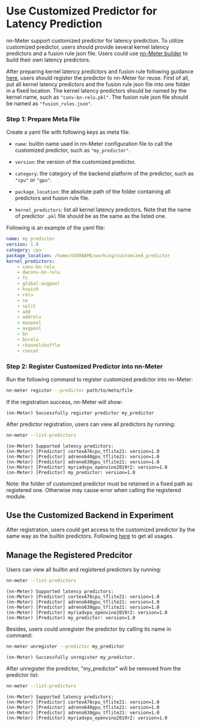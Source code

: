 # Use Customized Predictor for Latency Prediction

nn-Meter support customized predictor for latency prediction. To utilize customized predictor, users should provide several kernel latency predictors and a fusion rule json file. Users could use [nn-Meter builder](../builder/overview.md) to build their own latency predictors.

After preparing kernel latency predictors and fusion rule following guidance [here](../builder/overview.md), users should register the predictor to nn-Meter for reuse. First of all, put all kernel latency predictors and the fusion rule json file into one folder in a fixed location. The kernel latency predictors should be named by the kernel name, such as `"conv-bn-relu.pkl"`. The fusion rule json file should be named as `"fusion_rules.json"`.

### Step 1: Prepare Meta File

Create a yaml file with following keys as meta file:

- `name`: builtin name used in nn-Meter configuration file to call the customized predictor, such as `"my_predictor"`.

- `version`: the version of the customized predictor.

- `category`: the category of the backend platform of the predictor, such as `"cpu"` or `"gpu"`.

- `package_location`: the absolute path of the folder containing all predictors and fusion rule file.

- `kernel_predictors`: list all kernel latency predictors. Note that the name of predictor `.pkl` file should be as the same as the listed one.

Following is an example of the yaml file:

```yaml
name: my_predictor
version: 1.0
category: cpu
package_location: /home/USERNAME/working/customized_predictor
kernel_predictors:
    - conv-bn-relu
    - dwconv-bn-relu
    - fc
    - global-avgpool
    - hswish
    - relu
    - se
    - split
    - add
    - addrelu
    - maxpool
    - avgpool
    - bn
    - bnrelu
    - channelshuffle
    - concat
```

### Step 2: Register Customized Predictor into nn-Meter

Run the following command to register customized predictor into nn-Meter:

``` bash
nn-meter register --predictor path/to/meta/file
```
If the registration success, nn-Meter will show:
``` text
(nn-Meter) Successfully register predictor my_predictor
```

After predictor registration, users can view all predictors by running:
``` bash
nn-meter --list-predictors
```
```text
(nn-Meter) Supported latency predictors:
(nn-Meter) [Predictor] cortexA76cpu_tflite21: version=1.0
(nn-Meter) [Predictor] adreno640gpu_tflite21: version=1.0
(nn-Meter) [Predictor] adreno630gpu_tflite21: version=1.0
(nn-Meter) [Predictor] myriadvpu_openvino2019r2: version=1.0
(nn-Meter) [Predictor] my_predictor: version=1.0
```

Note: the folder of customized predictor must be retained in a fixed path as registered one. Otherwise may cause error when calling the registered module.

## Use the Customized Backend in Experiment

After registration, users could get access to the customized predictor by the same way as the builtin predictors. Following [here](usage.md) to get all usages.


## Manage the Registered Predcitor

Users can view all builtin and registered predictors by running:
``` bash
nn-meter --list-predictors
```
```text
(nn-Meter) Supported latency predictors:
(nn-Meter) [Predictor] cortexA76cpu_tflite21: version=1.0
(nn-Meter) [Predictor] adreno640gpu_tflite21: version=1.0
(nn-Meter) [Predictor] adreno630gpu_tflite21: version=1.0
(nn-Meter) [Predictor] myriadvpu_openvino2019r2: version=1.0
(nn-Meter) [Predictor] my_predictor: version=1.0
```

Besides, users could unregister the predictor by calling its name in command:

``` bash
nn-meter unregister --predictor my_predictor
```
``` text
(nn-Meter) Successfully unregister my_predictor.
```

After unregister the predictor, "my_predictor" will be removed from the predictor list:

``` bash
nn-meter --list-predictors
```
``` text
(nn-Meter) Supported latency predictors:
(nn-Meter) [Predictor] cortexA76cpu_tflite21: version=1.0
(nn-Meter) [Predictor] adreno640gpu_tflite21: version=1.0
(nn-Meter) [Predictor] adreno630gpu_tflite21: version=1.0
(nn-Meter) [Predictor] myriadvpu_openvino2019r2: version=1.0
```